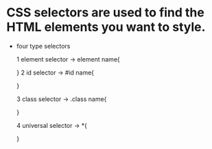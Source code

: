 # CSS selectors are used to find the HTML elements you want to style.
* four type selectors

  1 element selector ->
    element name{

    }
  2 id selector ->
    #id name{

    }

  3 class selector -> 
    .class name{

    }

  4 universal selector -> 
    *{

    }